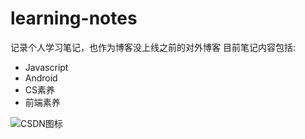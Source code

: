 # learning-notes

记录个人学习笔记，也作为博客没上线之前的对外博客
目前笔记内容包括:
* Javascript
* Android
* CS素养
* 前端素养

![CSDN图标](http://imgtech.gmw.cn/attachement/jpg/site2/20111223/f04da22d7ba7105e1d7507.jpg "这是CSDN的图标")

